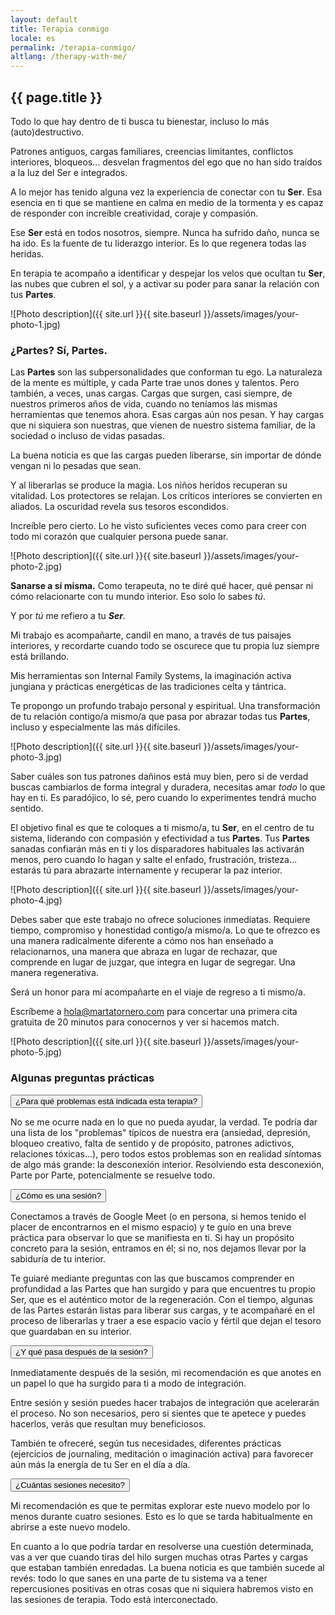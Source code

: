 ```yaml
---
layout: default
title: Terapia conmigo
locale: es
permalink: /terapia-conmigo/
altlang: /therapy-with-me/
---
```


## {{ page.title }}

Todo lo que hay dentro de ti busca tu bienestar, incluso lo más (auto)destructivo.

Patrones antiguos, cargas familiares, creencias limitantes, conflictos interiores, bloqueos… desvelan fragmentos del ego que no han sido traídos a la luz del Ser e integrados.

A lo mejor has tenido alguna vez la experiencia de conectar con tu **Ser**. Esa esencia en ti que se mantiene en calma en medio de la tormenta y es capaz de responder con increíble creatividad, coraje y compasión.

Ese **Ser** está en todos nosotros, siempre. Nunca ha sufrido daño, nunca se ha ido. Es la fuente de tu liderazgo interior. Es lo que regenera todas las heridas.

En terapia te acompaño a identificar y despejar los velos que ocultan tu **Ser**, las nubes que cubren el sol, y a activar su poder para sanar la relación con tus **Partes**.

![Photo description]({{ site.url }}{{ site.baseurl }}/assets/images/your-photo-1.jpg)

### ¿Partes? Sí, Partes.

Las **Partes** son las subpersonalidades que conforman tu ego. La naturaleza de la mente es múltiple, y cada Parte trae unos dones y talentos. Pero también, a veces, unas cargas. Cargas que surgen, casi siempre, de nuestros primeros años de vida, cuando no teníamos las mismas herramientas que tenemos ahora. Esas cargas aún nos pesan. Y hay cargas que ni siquiera son nuestras, que vienen de nuestro sistema familiar, de la sociedad o incluso de vidas pasadas.

La buena noticia es que las cargas pueden liberarse, sin importar de dónde vengan ni lo pesadas que sean.

Y al liberarlas se produce la magia. Los niños heridos recuperan su vitalidad. Los protectores se relajan. Los críticos interiores se convierten en aliados. La oscuridad revela sus tesoros escondidos.

Increíble pero cierto. Lo he visto suficientes veces como para creer con todo mi corazón que cualquier persona puede sanar.

![Photo description]({{ site.url }}{{ site.baseurl }}/assets/images/your-photo-2.jpg)

**Sanarse a sí misma.** Como terapeuta, no te diré qué hacer, qué pensar ni cómo relacionarte con tu mundo interior. Eso solo lo sabes *tú*.

Y por *tú* me refiero a tu ***Ser***.

Mi trabajo es acompañarte, candil en mano, a través de tus paisajes interiores, y recordarte cuando todo se oscurece que tu propia luz siempre está brillando.

Mis herramientas son Internal Family Systems, la imaginación activa jungiana y prácticas energéticas de las tradiciones celta y tántrica.

Te propongo un profundo trabajo personal y espiritual. Una transformación de tu relación contigo/a mismo/a que pasa por abrazar todas tus **Partes**, incluso y especialmente las más difíciles.

![Photo description]({{ site.url }}{{ site.baseurl }}/assets/images/your-photo-3.jpg)

Saber cuáles son tus patrones dañinos está muy bien, pero si de verdad buscas cambiarlos de forma integral y duradera, necesitas amar *todo* lo que hay en ti. Es paradójico, lo sé, pero cuando lo experimentes tendrá mucho sentido.

El objetivo final es que te coloques a ti mismo/a, tu **Ser**, en el centro de tu sistema, liderando con compasión y efectividad a tus **Partes**. Tus **Partes** sanadas confiarán más en ti y los disparadores habituales las activarán menos, pero cuando lo hagan y salte el enfado, frustración, tristeza… estarás tú para abrazarte internamente y recuperar la paz interior.

![Photo description]({{ site.url }}{{ site.baseurl }}/assets/images/your-photo-4.jpg)

Debes saber que este trabajo no ofrece soluciones inmediatas. Requiere tiempo, compromiso y honestidad contigo/a mismo/a. Lo que te ofrezco es una manera radicalmente diferente a cómo nos han enseñado a relacionarnos, una manera que abraza en lugar de rechazar, que comprende en lugar de juzgar, que integra en lugar de segregar. Una manera regenerativa.

Será un honor para mí acompañarte en el viaje de regreso a ti mismo/a.

Escríbeme a [hola@martatornero.com](mailto:hola@martatornero.com) para concertar una primera cita gratuita de 20 minutos para conocernos y ver si hacemos match.

![Photo description]({{ site.url }}{{ site.baseurl }}/assets/images/your-photo-5.jpg)

### Algunas preguntas prácticas

<div class="acordeon-container">
  <div class="acordeon-item">
    <button class="acordeon-question">¿Para qué problemas está indicada esta terapia?</button>
    <div class="acordeon-answer">
      <p>No se me ocurre nada en lo que no pueda ayudar, la verdad. Te podría dar una lista de los "problemas" típicos de nuestra era (ansiedad, depresión, bloqueo creativo, falta de sentido y de propósito, patrones adictivos, relaciones tóxicas…), pero todos estos problemas son en realidad síntomas de algo más grande: la desconexión interior. Resolviendo esta desconexión, Parte por Parte, potencialmente se resuelve todo.</p>
    </div>
  </div>

  <div class="acordeon-item">
    <button class="acordeon-question">¿Cómo es una sesión?</button>
    <div class="acordeon-answer">
      <p>Conectamos a través de Google Meet (o en persona, si hemos tenido el placer de encontrarnos en el mismo espacio) y te guío en una breve práctica para observar lo que se manifiesta en ti. Si hay un propósito concreto para la sesión, entramos en él; si no, nos dejamos llevar por la sabiduría de tu interior.</p>
      <p>Te guiaré mediante preguntas con las que buscamos comprender en profundidad a las Partes que han surgido y para que encuentres tu propio Ser, que es el auténtico motor de la regeneración. Con el tiempo, algunas de las Partes estarán listas para liberar sus cargas, y te acompañaré en el proceso de liberarlas y traer a ese espacio vacío y fértil que dejan el tesoro que guardaban en su interior.</p>
    </div>
  </div>

  <div class="acordeon-item">
    <button class="acordeon-question">¿Y qué pasa después de la sesión?</button>
    <div class="acordeon-answer">
      <p>Inmediatamente después de la sesión, mi recomendación es que anotes en un papel lo que ha surgido para ti a modo de integración.</p>
      <p>Entre sesión y sesión puedes hacer trabajos de integración que acelerarán el proceso. No son necesarios, pero si sientes que te apetece y puedes hacerlos, verás que resultan muy beneficiosos.</p>
      <p>También te ofreceré, según tus necesidades, diferentes prácticas (ejercicios de journaling, meditación o imaginación activa) para favorecer aún más la energía de tu Ser en el día a día.</p>
    </div>
  </div>

  <div class="acordeon-item">
    <button class="acordeon-question">¿Cuántas sesiones necesito?</button>
    <div class="acordeon-answer">
      <p>Mi recomendación es que te permitas explorar este nuevo modelo por lo menos durante cuatro sesiones. Esto es lo que se tarda habitualmente en abrirse a este nuevo modelo.</p>
      <p>En cuanto a lo que podría tardar en resolverse una cuestión determinada, vas a ver que cuando tiras del hilo surgen muchas otras Partes y cargas que estaban también enredadas. La buena noticia es que también sucede al revés: todo lo que sanes en una parte de tu sistema va a tener repercusiones positivas en otras cosas que ni siquiera habremos visto en las sesiones de terapia. Todo está interconectado.</p>
    </div>
  </div>
</div>

<!-- Para que funcione el acordeón -->
<script>
  document.addEventListener("DOMContentLoaded", function () {
    const questions = document.querySelectorAll(".acordeon-question");

    questions.forEach(button => {
      button.addEventListener("click", () => {
        const answer = button.nextElementSibling;
        const expanded = button.getAttribute("aria-expanded") === "true";

        button.setAttribute("aria-expanded", !expanded);
        answer.style.maxHeight = !expanded ? answer.scrollHeight + "px" : null;
      });
    });
  });
</script>
